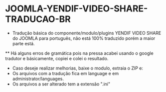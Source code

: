# JOOMLA-YENDIF-VIDEO-SHARE-TRADUCAO-BR

* Tradução básica do componente/modulo/plugins YENDIF VIDEO SHARE do JOOMLA para português, não está 100% traduzido porém a maior parte está.

** Há alguns erros de gramática pois na pressa acabei usando o google tradutor e básicamente, copiei e colei o resultado.

* Caso deseje realizar melhorias, baixe o modulo, extraia o ZIP e:
* Os arquivos com a tradução fica em language e em administrator/languages.
* Os arquivos a ser alterado tem a extensão ".ini"
